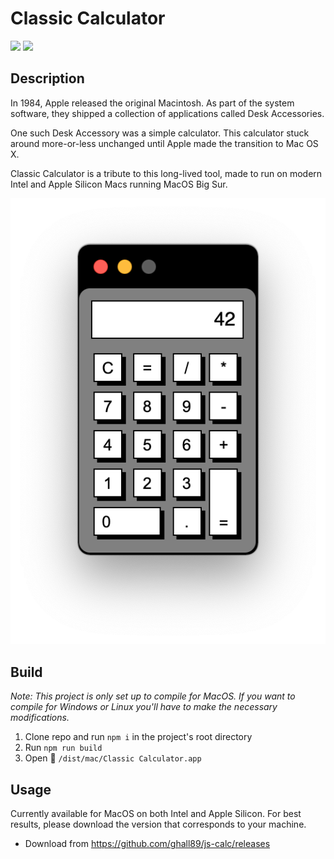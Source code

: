 # Classic Calculator

![](https://img.shields.io/github/license/ghall89/js-calc?style=for-the-badge)
![](https://img.shields.io/github/downloads/ghall89/classic-calc/total?style=for-the-badge)

## Description

In 1984, Apple released the original Macintosh. As part of the system software, they shipped a collection of applications called Desk Accessories.

One such Desk Accessory was a simple calculator. This calculator stuck around more-or-less unchanged until Apple made the transition to Mac OS X.

Classic Calculator is a tribute to this long-lived tool, made to run on modern Intel and Apple Silicon Macs running MacOS Big Sur.

![](./screenshot.png)

## Build

_Note: This project is only set up to compile for MacOS. If you want to compile for Windows or Linux you'll have to make the necessary modifications._

1. Clone repo and run `npm i` in the project's root directory
2. Run `npm run build`
3. Open 📁 `/dist/mac/Classic Calculator.app`

## Usage

Currently available for MacOS on both Intel and Apple Silicon. For best results, please download the version that corresponds to your machine.

- Download from https://github.com/ghall89/js-calc/releases
